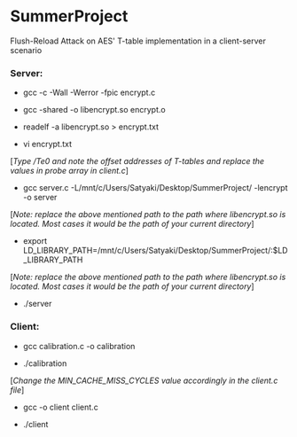 # SummerProject

Flush-Reload Attack on AES' T-table implementation in a client-server scenario

### Server:

- gcc -c -Wall -Werror -fpic encrypt.c

- gcc -shared -o libencrypt.so encrypt.o

- readelf -a libencrypt.so > encrypt.txt

- vi encrypt.txt

[*Type /Te0 and note the offset addresses of T-tables and replace the values in probe array in client.c*]

- gcc server.c -L/mnt/c/Users/Satyaki/Desktop/SummerProject/ -lencrypt -o server

[*Note: replace the above mentioned path to the path where libencrypt.so is located. Most cases it would be the path of your current directory*]

- export LD_LIBRARY_PATH=/mnt/c/Users/Satyaki/Desktop/SummerProject/:\$LD_LIBRARY_PATH

[*Note: replace the above mentioned path to the path where libencrypt.so is located. Most cases it would be the path of your current directory*]

- ./server

### Client:

- gcc calibration.c -o calibration

- ./calibration

[*Change the MIN_CACHE_MISS_CYCLES value accordingly in the client.c file*]

- gcc -o client client.c

- ./client
